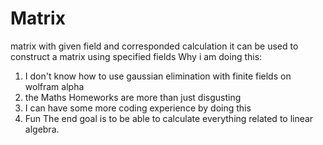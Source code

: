 # Matrix
matrix with given field and corresponded calculation
it can be used to construct a matrix using specified fields
Why i am doing this: 
  1. I don't know how to use gaussian elimination with finite fields on wolfram alpha
  2. the Maths Homeworks are more than just disgusting
  3. I can have some more coding experience by doing this
  4. Fun
The end goal is to be able to calculate everything related to linear algebra.
